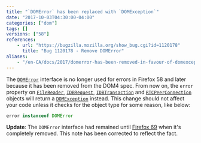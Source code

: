 ```yaml
---
title: "`DOMError` has been replaced with `DOMException`"
date: "2017-10-03T04:30:00-04:00"
categories: ["dom"]
tags: []
versions: ["58"]
references:
    - url: "https://bugzilla.mozilla.org/show_bug.cgi?id=1120178"
      title: "Bug 1120178 - Remove DOMError"
aliases:
    - "/en-CA/docs/2017/domerror-has-been-removed-in-favour-of-domexception/"
---
```

The [`DOMError`](https://developer.mozilla.org/docs/Web/API/DOMError) interface is no longer used for errors in Firefox 58 and later because it has been removed from the DOM4 spec. From now on, the `error` property on [`FileReader`](https://developer.mozilla.org/docs/Web/API/FileReader), [`IDBRequest`](https://developer.mozilla.org/docs/Web/API/IDBRequest), [`IDBTransaction`](https://developer.mozilla.org/docs/Web/API/IDBTransaction) and [`RTCPeerConnection`](https://developer.mozilla.org/docs/Web/API/RTCPeerConnection) objects will return a [`DOMException`](https://developer.mozilla.org/docs/Web/API/DOMException) instead. This change should not affect your code unless it checks for the object type for some reason, like below:

```js
error instanceof DOMError
```

**Update**: The `DOMError` interface had remained until [Firefox 69](https://www.fxsitecompat.dev/en-CA/docs/2019/domerror-has-been-completely-removed/) when it's completely removed. This note has been corrected to reflect the fact.
